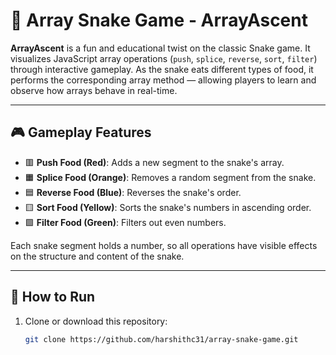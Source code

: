# 🐍 Array Snake Game - ArrayAscent

**ArrayAscent** is a fun and educational twist on the classic Snake game. It visualizes JavaScript array operations (`push`, `splice`, `reverse`, `sort`, `filter`) through interactive gameplay. As the snake eats different types of food, it performs the corresponding array method — allowing players to learn and observe how arrays behave in real-time.

---

## 🎮 Gameplay Features

- 🟥 **Push Food (Red)**: Adds a new segment to the snake's array.
- 🟧 **Splice Food (Orange)**: Removes a random segment from the snake.
- 🟦 **Reverse Food (Blue)**: Reverses the snake's order.
- 🟨 **Sort Food (Yellow)**: Sorts the snake's numbers in ascending order.
- 🟩 **Filter Food (Green)**: Filters out even numbers.

Each snake segment holds a number, so all operations have visible effects on the structure and content of the snake.

---

## 🚀 How to Run

1. Clone or download this repository:
   ```bash
   git clone https://github.com/harshithc31/array-snake-game.git
